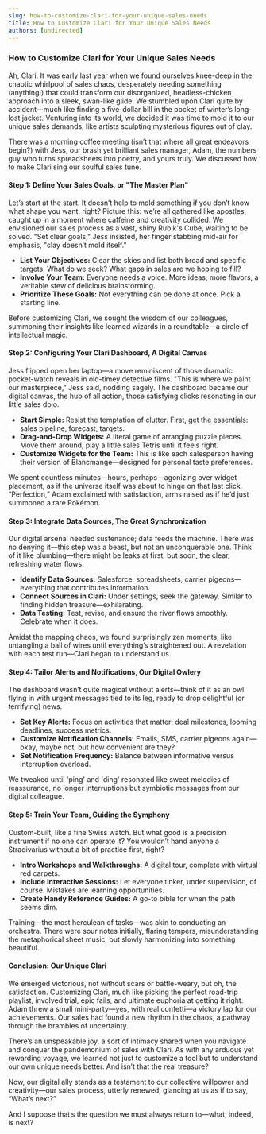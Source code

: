 ```yaml
---
slug: how-to-customize-clari-for-your-unique-sales-needs
title: How to Customize Clari for Your Unique Sales Needs
authors: [undirected]
---
```



### How to Customize Clari for Your Unique Sales Needs

Ah, Clari. It was early last year when we found ourselves knee-deep in the chaotic whirlpool of sales chaos, desperately needing something (anything!) that could transform our disorganized, headless-chicken approach into a sleek, swan-like glide. We stumbled upon Clari quite by accident—much like finding a five-dollar bill in the pocket of winter’s long-lost jacket. Venturing into its world, we decided it was time to mold it to our unique sales demands, like artists sculpting mysterious figures out of clay. 

There was a morning coffee meeting (isn’t that where all great endeavors begin?) with Jess, our brash yet brilliant sales manager, Adam, the numbers guy who turns spreadsheets into poetry, and yours truly. We discussed how to make Clari sing our soulful sales tune.

#### Step 1: Define Your Sales Goals, or "The Master Plan"

Let’s start at the start. It doesn’t help to mold something if you don’t know what shape you want, right? Picture this: we’re all gathered like apostles, caught up in a moment where caffeine and creativity collided. We envisioned our sales process as a vast, shiny Rubik's Cube, waiting to be solved. "Set clear goals," Jess insisted, her finger stabbing mid-air for emphasis, "clay doesn’t mold itself."

- **List Your Objectives:** Clear the skies and list both broad and specific targets. What do we seek? What gaps in sales are we hoping to fill? 
- **Involve Your Team:** Everyone needs a voice. More ideas, more flavors, a veritable stew of delicious brainstorming.
- **Prioritize These Goals:** Not everything can be done at once. Pick a starting line.

Before customizing Clari, we sought the wisdom of our colleagues, summoning their insights like learned wizards in a roundtable—a circle of intellectual magic.

#### Step 2: Configuring Your Clari Dashboard, A Digital Canvas

Jess flipped open her laptop—a move reminiscent of those dramatic pocket-watch reveals in old-timey detective films. "This is where we paint our masterpiece," Jess said, nodding sagely. The dashboard became our digital canvas, the hub of all action, those satisfying clicks resonating in our little sales dojo.

- **Start Simple:** Resist the temptation of clutter. First, get the essentials: sales pipeline, forecast, targets.
- **Drag-and-Drop Widgets:** A literal game of arranging puzzle pieces. Move them around, play a little sales Tetris until it feels right.
- **Customize Widgets for the Team:** This is like each salesperson having their version of Blancmange—designed for personal taste preferences.

We spent countless minutes—hours, perhaps—agonizing over widget placement, as if the universe itself was about to hinge on that last click. “Perfection,” Adam exclaimed with satisfaction, arms raised as if he’d just summoned a rare Pokémon. 

#### Step 3: Integrate Data Sources, The Great Synchronization

Our digital arsenal needed sustenance; data feeds the machine. There was no denying it—this step was a beast, but not an unconquerable one. Think of it like plumbing—there might be leaks at first, but soon, the clear, refreshing water flows.

- **Identify Data Sources:** Salesforce, spreadsheets, carrier pigeons—everything that contributes information.
- **Connect Sources in Clari:** Under settings, seek the gateway. Similar to finding hidden treasure—exhilarating.
- **Data Testing:** Test, revise, and ensure the river flows smoothly. Celebrate when it does. 

Amidst the mapping chaos, we found surprisingly zen moments, like untangling a ball of wires until everything’s straightened out. A revelation with each test run—Clari began to understand us.

#### Step 4: Tailor Alerts and Notifications, Our Digital Owlery

The dashboard wasn’t quite magical without alerts—think of it as an owl flying in with urgent messages tied to its leg, ready to drop delightful (or terrifying) news.

- **Set Key Alerts:** Focus on activities that matter: deal milestones, looming deadlines, success metrics.
- **Customize Notification Channels:** Emails, SMS, carrier pigeons again—okay, maybe not, but how convenient are they?
- **Set Notification Frequency:** Balance between informative versus interruption overload.

We tweaked until 'ping' and 'ding' resonated like sweet melodies of reassurance, no longer interruptions but symbiotic messages from our digital colleague.

#### Step 5: Train Your Team, Guiding the Symphony

Custom-built, like a fine Swiss watch. But what good is a precision instrument if no one can operate it? You wouldn’t hand anyone a Stradivarius without a bit of practice first, right?

- **Intro Workshops and Walkthroughs:** A digital tour, complete with virtual red carpets.
- **Include Interactive Sessions:** Let everyone tinker, under supervision, of course. Mistakes are learning opportunities.
- **Create Handy Reference Guides:** A go-to bible for when the path seems dim.

Training—the most herculean of tasks—was akin to conducting an orchestra. There were sour notes initially, flaring tempers, misunderstanding the metaphorical sheet music, but slowly harmonizing into something beautiful.

#### Conclusion: Our Unique Clari

We emerged victorious, not without scars or battle-weary, but oh, the satisfaction. Customizing Clari, much like picking the perfect road-trip playlist, involved trial, epic fails, and ultimate euphoria at getting it right. Adam threw a small mini-party—yes, with real confetti—a victory lap for our achievements. Our sales had found a new rhythm in the chaos, a pathway through the brambles of uncertainty.

There’s an unspeakable joy, a sort of intimacy shared when you navigate and conquer the pandemonium of sales with Clari. As with any arduous yet rewarding voyage, we learned not just to customize a tool but to understand our own unique needs better. And isn’t that the real treasure?

Now, our digital ally stands as a testament to our collective willpower and creativity—our sales process, utterly renewed, glancing at us as if to say, “What’s next?”

And I suppose that’s the question we must always return to—what, indeed, is next?